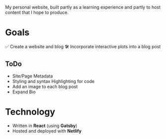 My personal website, built partly as a learning experience and partly to host content that I hope to produce.

# Goals

✅ Create a website and blog
🛠️ Incorporate interactive plots into a blog post

## ToDo

* Site/Page Metadata
* Styling and syntax Highlighting for code
* Add an image to each blog post
* Expand Bio

# Technology

* Written in **React** (using **Gatsby**)
* Hosted and deployed with **Netlify**
